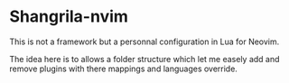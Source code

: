 # Shangrila-nvim
This is not a framework but a personnal configuration in Lua for Neovim.

The idea here is to allows a folder structure which let me easely add and remove plugins with there mappings and languages override.
